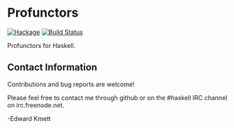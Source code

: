 Profunctors
===========

[![Hackage](https://img.shields.io/hackage/v/profunctors.svg)](https://hackage.haskell.org/package/profunctors) [![Build Status](https://github.com/ekmett/profunctors/workflows/Haskell-CI/badge.svg)](https://github.com/ekmett/profunctors/actions?query=workflow%3AHaskell-CI)

Profunctors for Haskell.

Contact Information
-------------------

Contributions and bug reports are welcome!

Please feel free to contact me through github or on the #haskell IRC channel on irc.freenode.net.

-Edward Kmett
